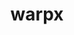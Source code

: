 ---
title: "warpx"
layout: cache
categories: [package, develop]
meta: {"compilers": ["gcc@11.4.0", "gcc@9.4.0", "intel-oneapi-compilers@2024.2.1"], "num_specs": 41, "num_specs_by_stack": {"e4s": 12, "e4s-neoverse-v2": 12, "e4s-neoverse_v1": 4, "e4s-oneapi": 10, "e4s-power": 3, "root": 41}, "oss": ["ubuntu20.04", "ubuntu22.04"], "platforms": ["linux"], "stacks": ["e4s", "e4s-neoverse-v2", "e4s-neoverse_v1", "e4s-oneapi", "e4s-power", "root"], "targets": ["neoverse_v1", "neoverse_v2", "ppc64le", "x86_64_v3"], "versions": ["24.10", "25.03", "25.04"]}
spec_details: [{"compiler": "gcc@9.4.0", "hash": "2wtthfpoe22pz6agz3es45o5vphijheq", "os": "ubuntu20.04", "platform": "linux", "size": "-", "stacks": ["e4s-power", "root"], "target": "ppc64le", "variants": ["+app", "~ascent", "build_system=cmake", "build_type=Release", "~catalyst", "compute=omp", "dims:=1,2,3,rz", "+eb", "+fft", "generator=make", "~ipo", "+lib", "+mpi", "+mpithreadmultiple", "+openpmd", "precision=double", "+python", "+python_ipo", "+qed", "~qedtablegen", "~sensei", "+shared", "+tprof"], "versions": ["24.10"]}, {"compiler": "gcc@11.4.0", "hash": "2y6at354kpur3kxrirdzp6xxdigvq2du", "os": "ubuntu22.04", "platform": "linux", "size": "-", "stacks": ["e4s-neoverse_v1", "root"], "target": "neoverse_v1", "variants": ["+app", "~ascent", "build_system=cmake", "build_type=Release", "~catalyst", "compute=omp", "dims:=1,2,3,rz", "+eb", "+fft", "generator=make", "~ipo", "+lib", "+mpi", "+mpithreadmultiple", "+openpmd", "precision=double", "+python", "+python_ipo", "+qed", "~qedtablegen", "~sensei", "+shared", "+tprof"], "versions": ["24.10"]}, {"compiler": "gcc@9.4.0", "hash": "3fkhxkek5svq2igjqm2niwrfyjoynuox", "os": "ubuntu20.04", "platform": "linux", "size": "-", "stacks": ["e4s-power", "root"], "target": "ppc64le", "variants": ["+app", "~ascent", "build_system=cmake", "build_type=Release", "~catalyst", "compute=omp", "dims:=1,2,3,rz", "+eb", "+fft", "generator=make", "~ipo", "+lib", "+mpi", "+mpithreadmultiple", "+openpmd", "precision=double", "+python", "+python_ipo", "+qed", "~qedtablegen", "~sensei", "+shared", "+tprof"], "versions": ["24.10"]}, {"compiler": "gcc@11.4.0", "hash": "3hieaohf3omqjvtik2djlpl4hbla4aiz", "os": "ubuntu22.04", "platform": "linux", "size": "-", "stacks": ["e4s-neoverse_v1", "root"], "target": "neoverse_v1", "variants": ["+app", "~ascent", "build_system=cmake", "build_type=Release", "~catalyst", "compute=omp", "dims:=1,2,3,rz", "+eb", "+fft", "generator=make", "~ipo", "+lib", "+mpi", "+mpithreadmultiple", "+openpmd", "precision=double", "+python", "+python_ipo", "+qed", "~qedtablegen", "~sensei", "+shared", "+tprof"], "versions": ["24.10"]}, {"compiler": "gcc@11.4.0", "hash": "52r7d2q6vgxkb3oqxw6snm5sy75mkrmh", "os": "ubuntu22.04", "platform": "linux", "size": "-", "stacks": ["e4s-neoverse-v2", "root"], "target": "neoverse_v2", "variants": ["+app", "~ascent", "build_system=cmake", "build_type=Release", "~catalyst", "compute=omp", "dims:=1,2,3,rz", "+eb", "+fft", "generator=make", "~ipo", "+lib", "+mpi", "+mpithreadmultiple", "+openpmd", "precision=double", "+python", "+python_ipo", "+qed", "~qedtablegen", "~sensei", "+shared", "+tprof"], "versions": ["25.03"]}, {"compiler": "gcc@11.4.0", "hash": "6fjxlolvvyq2wmvkd2z7ss4zll66n2s5", "os": "ubuntu22.04", "platform": "linux", "size": "-", "stacks": ["e4s-neoverse-v2", "root"], "target": "neoverse_v2", "variants": ["+app", "~ascent", "build_system=cmake", "build_type=Release", "~catalyst", "compute=omp", "dims:=1,2,3,rz", "+eb", "+fft", "generator=make", "~ipo", "+lib", "+mpi", "+mpithreadmultiple", "+openpmd", "precision=double", "+python", "+python_ipo", "+qed", "~qedtablegen", "~sensei", "+shared", "+tprof"], "versions": ["25.03"]}, {"compiler": "intel-oneapi-compilers@2024.2.1", "hash": "7b4ffkh6weumukpchk6qurzk2sm5oi5n", "os": "ubuntu22.04", "platform": "linux", "size": "-", "stacks": ["e4s-oneapi", "root"], "target": "x86_64_v3", "variants": ["+app", "~ascent", "build_system=cmake", "build_type=Release", "~catalyst", "compute=omp", "dims:=1,2,3,rz", "+eb", "+fft", "generator=make", "~ipo", "+lib", "+mpi", "+mpithreadmultiple", "+openpmd", "precision=double", "+python", "~python_ipo", "+qed", "~qedtablegen", "~sensei", "+shared", "+tprof"], "versions": ["25.03"]}, {"compiler": "gcc@11.4.0", "hash": "a7yvdh6lnmy5fidaesspf4kilkzby3s3", "os": "ubuntu22.04", "platform": "linux", "size": "-", "stacks": ["e4s", "root"], "target": "x86_64_v3", "variants": ["+app", "~ascent", "build_system=cmake", "build_type=Release", "~catalyst", "compute=omp", "dims:=1,2,3,rz", "+eb", "+fft", "generator=make", "~ipo", "+lib", "+mpi", "+mpithreadmultiple", "+openpmd", "precision=double", "+python", "+python_ipo", "+qed", "~qedtablegen", "~sensei", "+shared", "+tprof"], "versions": ["25.03"]}, {"compiler": "intel-oneapi-compilers@2024.2.1", "hash": "ahzcjnpgiz3m7uill277kcl4eaxxtino", "os": "ubuntu22.04", "platform": "linux", "size": "-", "stacks": ["e4s-oneapi", "root"], "target": "x86_64_v3", "variants": ["+app", "~ascent", "build_system=cmake", "build_type=Release", "~catalyst", "compute=sycl", "dims:=1,2,3", "+eb", "+fft", "generator=make", "~ipo", "+lib", "+mpi", "+mpithreadmultiple", "+openpmd", "precision=double", "+python", "~python_ipo", "~qed", "~qedtablegen", "~sensei", "+shared", "+tprof"], "versions": ["25.03"]}, {"compiler": "gcc@11.4.0", "hash": "awjgirck2vgmnslpozerqnp3by3rxs4s", "os": "ubuntu22.04", "platform": "linux", "size": "-", "stacks": ["e4s-neoverse-v2", "root"], "target": "neoverse_v2", "variants": ["+app", "~ascent", "build_system=cmake", "build_type=Release", "~catalyst", "compute=omp", "dims:=1,2,3,rz", "+eb", "+fft", "generator=make", "~ipo", "+lib", "+mpi", "+mpithreadmultiple", "+openpmd", "precision=double", "+python", "+python_ipo", "+qed", "~qedtablegen", "~sensei", "+shared", "+tprof"], "versions": ["25.04"]}, {"compiler": "gcc@11.4.0", "hash": "bt3baymnkydrbyy63nrie3m3qoxfj3ey", "os": "ubuntu22.04", "platform": "linux", "size": "-", "stacks": ["e4s-neoverse-v2", "root"], "target": "neoverse_v2", "variants": ["+app", "~ascent", "build_system=cmake", "build_type=Release", "~catalyst", "compute=omp", "dims:=1,2,3,rz", "+eb", "+fft", "generator=make", "~ipo", "+lib", "+mpi", "+mpithreadmultiple", "+openpmd", "precision=double", "+python", "+python_ipo", "+qed", "~qedtablegen", "~sensei", "+shared", "+tprof"], "versions": ["25.03"]}, {"compiler": "gcc@11.4.0", "hash": "byigxba7gqnpjk6waeaat2fphdgnqk2y", "os": "ubuntu22.04", "platform": "linux", "size": "-", "stacks": ["e4s", "root"], "target": "x86_64_v3", "variants": ["+app", "~ascent", "build_system=cmake", "build_type=Release", "~catalyst", "compute=omp", "dims:=1,2,3,rz", "+eb", "+fft", "generator=make", "~ipo", "+lib", "+mpi", "+mpithreadmultiple", "+openpmd", "precision=double", "+python", "+python_ipo", "+qed", "~qedtablegen", "~sensei", "+shared", "+tprof"], "versions": ["25.03"]}, {"compiler": "intel-oneapi-compilers@2024.2.1", "hash": "ecqu5mnqlzd3fmhkdt3u6wqe6a5kqaco", "os": "ubuntu22.04", "platform": "linux", "size": "-", "stacks": ["e4s-oneapi", "root"], "target": "x86_64_v3", "variants": ["+app", "~ascent", "build_system=cmake", "build_type=Release", "~catalyst", "compute=omp", "dims:=1,2,3,rz", "+eb", "+fft", "generator=make", "~ipo", "+lib", "+mpi", "+mpithreadmultiple", "+openpmd", "precision=double", "+python", "~python_ipo", "+qed", "~qedtablegen", "~sensei", "+shared", "+tprof"], "versions": ["25.03"]}, {"compiler": "gcc@11.4.0", "hash": "ezusfc2slr4t2grxbtsgtbxbk65hp4jl", "os": "ubuntu22.04", "platform": "linux", "size": "-", "stacks": ["e4s", "root"], "target": "x86_64_v3", "variants": ["+app", "~ascent", "build_system=cmake", "build_type=Release", "~catalyst", "compute=omp", "dims:=1,2,3,rz", "+eb", "+fft", "generator=make", "~ipo", "+lib", "+mpi", "+mpithreadmultiple", "+openpmd", "precision=double", "+python", "+python_ipo", "+qed", "~qedtablegen", "~sensei", "+shared", "+tprof"], "versions": ["25.04"]}, {"compiler": "intel-oneapi-compilers@2024.2.1", "hash": "fyo3vaevm5zohm3b37zllis3foth35v2", "os": "ubuntu22.04", "platform": "linux", "size": "-", "stacks": ["e4s-oneapi", "root"], "target": "x86_64_v3", "variants": ["+app", "~ascent", "build_system=cmake", "build_type=Release", "~catalyst", "compute=sycl", "dims:=1,2,3", "+eb", "+fft", "generator=make", "~ipo", "+lib", "+mpi", "+mpithreadmultiple", "+openpmd", "precision=double", "+python", "~python_ipo", "~qed", "~qedtablegen", "~sensei", "+shared", "+tprof"], "versions": ["25.03"]}, {"compiler": "gcc@11.4.0", "hash": "fztef6ybxx7djlmwdw5hibntwvus23zi", "os": "ubuntu22.04", "platform": "linux", "size": "-", "stacks": ["e4s", "root"], "target": "x86_64_v3", "variants": ["+app", "~ascent", "build_system=cmake", "build_type=Release", "~catalyst", "compute=omp", "dims:=1,2,3,rz", "+eb", "+fft", "generator=make", "~ipo", "+lib", "+mpi", "+mpithreadmultiple", "+openpmd", "precision=double", "+python", "+python_ipo", "+qed", "~qedtablegen", "~sensei", "+shared", "+tprof"], "versions": ["25.04"]}, {"compiler": "intel-oneapi-compilers@2024.2.1", "hash": "gp6icgk2hmpiqukken6sm7pgfqkuqkd7", "os": "ubuntu22.04", "platform": "linux", "size": "-", "stacks": ["e4s-oneapi", "root"], "target": "x86_64_v3", "variants": ["+app", "~ascent", "build_system=cmake", "build_type=Release", "~catalyst", "compute=omp", "dims:=1,2,3,rz", "+eb", "+fft", "generator=make", "~ipo", "+lib", "+mpi", "+mpithreadmultiple", "+openpmd", "precision=double", "+python", "~python_ipo", "+qed", "~qedtablegen", "~sensei", "+shared", "+tprof"], "versions": ["25.03"]}, {"compiler": "gcc@11.4.0", "hash": "grmwzpm6ooisqlqmzijt23n4uz7rt7ea", "os": "ubuntu22.04", "platform": "linux", "size": "-", "stacks": ["e4s-neoverse_v1", "root"], "target": "neoverse_v1", "variants": ["+app", "~ascent", "build_system=cmake", "build_type=Release", "~catalyst", "compute=omp", "dims:=1,2,3,rz", "+eb", "+fft", "generator=make", "~ipo", "+lib", "+mpi", "+mpithreadmultiple", "+openpmd", "precision=double", "+python", "+python_ipo", "+qed", "~qedtablegen", "~sensei", "+shared", "+tprof"], "versions": ["24.10"]}, {"compiler": "gcc@11.4.0", "hash": "gwy3lr2c4tmz4fg53qywo22wds6jfv74", "os": "ubuntu22.04", "platform": "linux", "size": "-", "stacks": ["e4s-neoverse-v2", "root"], "target": "neoverse_v2", "variants": ["+app", "~ascent", "build_system=cmake", "build_type=Release", "~catalyst", "compute=omp", "dims:=1,2,3,rz", "+eb", "+fft", "generator=make", "~ipo", "+lib", "+mpi", "+mpithreadmultiple", "+openpmd", "precision=double", "+python", "+python_ipo", "+qed", "~qedtablegen", "~sensei", "+shared", "+tprof"], "versions": ["25.03"]}, {"compiler": "gcc@11.4.0", "hash": "hkdzkt3i4kpqydlqxsjykxu2ptc45lrq", "os": "ubuntu22.04", "platform": "linux", "size": "-", "stacks": ["e4s-neoverse-v2", "root"], "target": "neoverse_v2", "variants": ["+app", "~ascent", "build_system=cmake", "build_type=Release", "~catalyst", "compute=omp", "dims:=1,2,3,rz", "+eb", "+fft", "generator=make", "~ipo", "+lib", "+mpi", "+mpithreadmultiple", "+openpmd", "precision=double", "+python", "+python_ipo", "+qed", "~qedtablegen", "~sensei", "+shared", "+tprof"], "versions": ["25.03"]}, {"compiler": "gcc@11.4.0", "hash": "ielcgelrwi5nzpqf647ucxt6mqqx7ecz", "os": "ubuntu22.04", "platform": "linux", "size": "-", "stacks": ["e4s-neoverse-v2", "root"], "target": "neoverse_v2", "variants": ["+app", "~ascent", "build_system=cmake", "build_type=Release", "~catalyst", "compute=omp", "dims:=1,2,3,rz", "+eb", "+fft", "generator=make", "~ipo", "+lib", "+mpi", "+mpithreadmultiple", "+openpmd", "precision=double", "+python", "+python_ipo", "+qed", "~qedtablegen", "~sensei", "+shared", "+tprof"], "versions": ["25.03"]}, {"compiler": "gcc@11.4.0", "hash": "iyi2liggg7vjklvhtaix2o6vrbtuvmd4", "os": "ubuntu22.04", "platform": "linux", "size": "-", "stacks": ["e4s-neoverse-v2", "root"], "target": "neoverse_v2", "variants": ["+app", "~ascent", "build_system=cmake", "build_type=Release", "~catalyst", "compute=omp", "dims:=1,2,3,rz", "+eb", "+fft", "generator=make", "~ipo", "+lib", "+mpi", "+mpithreadmultiple", "+openpmd", "precision=double", "+python", "+python_ipo", "+qed", "~qedtablegen", "~sensei", "+shared", "+tprof"], "versions": ["25.03"]}, {"compiler": "gcc@11.4.0", "hash": "j7vfbdunbxphao7wh36k6tqrr7lrrkue", "os": "ubuntu22.04", "platform": "linux", "size": "-", "stacks": ["e4s", "root"], "target": "x86_64_v3", "variants": ["+app", "~ascent", "build_system=cmake", "build_type=Release", "~catalyst", "compute=omp", "dims:=1,2,3,rz", "+eb", "+fft", "generator=make", "~ipo", "+lib", "+mpi", "+mpithreadmultiple", "+openpmd", "precision=double", "+python", "+python_ipo", "+qed", "~qedtablegen", "~sensei", "+shared", "+tprof"], "versions": ["25.03"]}, {"compiler": "gcc@11.4.0", "hash": "kgogeupbnk7xhq32bdypfikhjasn7chh", "os": "ubuntu22.04", "platform": "linux", "size": "-", "stacks": ["e4s", "root"], "target": "x86_64_v3", "variants": ["+app", "~ascent", "build_system=cmake", "build_type=Release", "~catalyst", "compute=omp", "dims:=1,2,3,rz", "+eb", "+fft", "generator=make", "~ipo", "+lib", "+mpi", "+mpithreadmultiple", "+openpmd", "precision=double", "+python", "+python_ipo", "+qed", "~qedtablegen", "~sensei", "+shared", "+tprof"], "versions": ["25.03"]}, {"compiler": "gcc@11.4.0", "hash": "krj473owmeasotkiqghgitdxgjclw6d7", "os": "ubuntu22.04", "platform": "linux", "size": "-", "stacks": ["e4s", "root"], "target": "x86_64_v3", "variants": ["+app", "~ascent", "build_system=cmake", "build_type=Release", "~catalyst", "compute=omp", "dims:=1,2,3,rz", "+eb", "+fft", "generator=make", "~ipo", "+lib", "+mpi", "+mpithreadmultiple", "+openpmd", "precision=double", "+python", "+python_ipo", "+qed", "~qedtablegen", "~sensei", "+shared", "+tprof"], "versions": ["25.03"]}, {"compiler": "gcc@11.4.0", "hash": "lnb7fiy7ymcg4hhhjrxnt3tp4fd45ihr", "os": "ubuntu22.04", "platform": "linux", "size": "-", "stacks": ["e4s", "root"], "target": "x86_64_v3", "variants": ["+app", "~ascent", "build_system=cmake", "build_type=Release", "~catalyst", "compute=omp", "dims:=1,2,3,rz", "+eb", "+fft", "generator=make", "~ipo", "+lib", "+mpi", "+mpithreadmultiple", "+openpmd", "precision=double", "+python", "+python_ipo", "+qed", "~qedtablegen", "~sensei", "+shared", "+tprof"], "versions": ["25.03"]}, {"compiler": "gcc@11.4.0", "hash": "lwgmsefriglmllnokq2jhnjuffzkv3zm", "os": "ubuntu22.04", "platform": "linux", "size": "-", "stacks": ["e4s-neoverse-v2", "root"], "target": "neoverse_v2", "variants": ["+app", "~ascent", "build_system=cmake", "build_type=Release", "~catalyst", "compute=omp", "dims:=1,2,3,rz", "+eb", "+fft", "generator=make", "~ipo", "+lib", "+mpi", "+mpithreadmultiple", "+openpmd", "precision=double", "+python", "+python_ipo", "+qed", "~qedtablegen", "~sensei", "+shared", "+tprof"], "versions": ["25.03"]}, {"compiler": "gcc@11.4.0", "hash": "m7kgl7tffcsniu7vzxfrbfyk4izbyxoo", "os": "ubuntu22.04", "platform": "linux", "size": "-", "stacks": ["e4s-neoverse-v2", "root"], "target": "neoverse_v2", "variants": ["+app", "~ascent", "build_system=cmake", "build_type=Release", "~catalyst", "compute=omp", "dims:=1,2,3,rz", "+eb", "+fft", "generator=make", "~ipo", "+lib", "+mpi", "+mpithreadmultiple", "+openpmd", "precision=double", "+python", "+python_ipo", "+qed", "~qedtablegen", "~sensei", "+shared", "+tprof"], "versions": ["25.03"]}, {"compiler": "gcc@11.4.0", "hash": "memtzifihh5fq2jqegqm7lw6koipb3cz", "os": "ubuntu22.04", "platform": "linux", "size": "-", "stacks": ["e4s", "root"], "target": "x86_64_v3", "variants": ["+app", "~ascent", "build_system=cmake", "build_type=Release", "~catalyst", "compute=omp", "dims:=1,2,3,rz", "+eb", "+fft", "generator=make", "~ipo", "+lib", "+mpi", "+mpithreadmultiple", "+openpmd", "precision=double", "+python", "+python_ipo", "+qed", "~qedtablegen", "~sensei", "+shared", "+tprof"], "versions": ["25.03"]}, {"compiler": "gcc@11.4.0", "hash": "otdbyhggiem74v55r7xsk2ocejwf45ex", "os": "ubuntu22.04", "platform": "linux", "size": "-", "stacks": ["e4s-neoverse_v1", "root"], "target": "neoverse_v1", "variants": ["+app", "~ascent", "build_system=cmake", "build_type=Release", "~catalyst", "compute=omp", "dims:=1,2,3,rz", "+eb", "+fft", "generator=make", "~ipo", "+lib", "+mpi", "+mpithreadmultiple", "+openpmd", "precision=double", "+python", "+python_ipo", "+qed", "~qedtablegen", "~sensei", "+shared", "+tprof"], "versions": ["24.10"]}, {"compiler": "intel-oneapi-compilers@2024.2.1", "hash": "prtgq4w2ywkuldlustryf32lsj74dyhs", "os": "ubuntu22.04", "platform": "linux", "size": "-", "stacks": ["e4s-oneapi", "root"], "target": "x86_64_v3", "variants": ["+app", "~ascent", "build_system=cmake", "build_type=Release", "~catalyst", "compute=sycl", "dims:=1,2,3", "+eb", "+fft", "generator=make", "~ipo", "+lib", "+mpi", "+mpithreadmultiple", "+openpmd", "precision=double", "+python", "~python_ipo", "~qed", "~qedtablegen", "~sensei", "+shared", "+tprof"], "versions": ["25.03"]}, {"compiler": "intel-oneapi-compilers@2024.2.1", "hash": "qwg7aktcolc4cqr73vkxirb6xm5m6dj6", "os": "ubuntu22.04", "platform": "linux", "size": "-", "stacks": ["e4s-oneapi", "root"], "target": "x86_64_v3", "variants": ["+app", "~ascent", "build_system=cmake", "build_type=Release", "~catalyst", "compute=omp", "dims:=1,2,3,rz", "+eb", "+fft", "generator=make", "~ipo", "+lib", "+mpi", "+mpithreadmultiple", "+openpmd", "precision=double", "+python", "~python_ipo", "+qed", "~qedtablegen", "~sensei", "+shared", "+tprof"], "versions": ["25.03"]}, {"compiler": "intel-oneapi-compilers@2024.2.1", "hash": "sceznokox5qljxlnsi7cnqwsx4vths2p", "os": "ubuntu22.04", "platform": "linux", "size": "-", "stacks": ["e4s-oneapi", "root"], "target": "x86_64_v3", "variants": ["+app", "~ascent", "build_system=cmake", "build_type=Release", "~catalyst", "compute=omp", "dims:=1,2,3,rz", "+eb", "+fft", "generator=make", "~ipo", "+lib", "+mpi", "+mpithreadmultiple", "+openpmd", "precision=double", "+python", "~python_ipo", "+qed", "~qedtablegen", "~sensei", "+shared", "+tprof"], "versions": ["25.03"]}, {"compiler": "gcc@9.4.0", "hash": "t2u2ufx4tjgb2xvdebsbndkhc74qwgmy", "os": "ubuntu20.04", "platform": "linux", "size": "-", "stacks": ["e4s-power", "root"], "target": "ppc64le", "variants": ["+app", "~ascent", "build_system=cmake", "build_type=Release", "~catalyst", "compute=omp", "dims:=1,2,3,rz", "+eb", "+fft", "generator=make", "~ipo", "+lib", "+mpi", "+mpithreadmultiple", "+openpmd", "precision=double", "+python", "+python_ipo", "+qed", "~qedtablegen", "~sensei", "+shared", "+tprof"], "versions": ["24.10"]}, {"compiler": "gcc@11.4.0", "hash": "trtkhqcpubg7tvuht67d7ctssz3znktm", "os": "ubuntu22.04", "platform": "linux", "size": "-", "stacks": ["e4s", "root"], "target": "x86_64_v3", "variants": ["+app", "~ascent", "build_system=cmake", "build_type=Release", "~catalyst", "compute=omp", "dims:=1,2,3,rz", "+eb", "+fft", "generator=make", "~ipo", "+lib", "+mpi", "+mpithreadmultiple", "+openpmd", "precision=double", "+python", "+python_ipo", "+qed", "~qedtablegen", "~sensei", "+shared", "+tprof"], "versions": ["25.03"]}, {"compiler": "gcc@11.4.0", "hash": "tyrf3brxwsj5hom23rmogp6smhxts7oh", "os": "ubuntu22.04", "platform": "linux", "size": "-", "stacks": ["e4s-neoverse-v2", "root"], "target": "neoverse_v2", "variants": ["+app", "~ascent", "build_system=cmake", "build_type=Release", "~catalyst", "compute=omp", "dims:=1,2,3,rz", "+eb", "+fft", "generator=make", "~ipo", "+lib", "+mpi", "+mpithreadmultiple", "+openpmd", "precision=double", "+python", "+python_ipo", "+qed", "~qedtablegen", "~sensei", "+shared", "+tprof"], "versions": ["25.03"]}, {"compiler": "gcc@11.4.0", "hash": "ve4thcyta7qem5ciprdpldr6ziu4igth", "os": "ubuntu22.04", "platform": "linux", "size": "-", "stacks": ["e4s", "root"], "target": "x86_64_v3", "variants": ["+app", "~ascent", "build_system=cmake", "build_type=Release", "~catalyst", "compute=omp", "dims:=1,2,3,rz", "+eb", "+fft", "generator=make", "~ipo", "+lib", "+mpi", "+mpithreadmultiple", "+openpmd", "precision=double", "+python", "+python_ipo", "+qed", "~qedtablegen", "~sensei", "+shared", "+tprof"], "versions": ["25.03"]}, {"compiler": "gcc@11.4.0", "hash": "vz4uhw3l7mdopy6rx3pmswvlulip5wnw", "os": "ubuntu22.04", "platform": "linux", "size": "-", "stacks": ["e4s", "root"], "target": "x86_64_v3", "variants": ["+app", "~ascent", "build_system=cmake", "build_type=Release", "~catalyst", "compute=omp", "dims:=1,2,3,rz", "+eb", "+fft", "generator=make", "~ipo", "+lib", "+mpi", "+mpithreadmultiple", "+openpmd", "precision=double", "+python", "+python_ipo", "+qed", "~qedtablegen", "~sensei", "+shared", "+tprof"], "versions": ["25.03"]}, {"compiler": "gcc@11.4.0", "hash": "w6j6toyegybqqjcfaeqlwcnzfx2zbkq6", "os": "ubuntu22.04", "platform": "linux", "size": "-", "stacks": ["e4s-neoverse-v2", "root"], "target": "neoverse_v2", "variants": ["+app", "~ascent", "build_system=cmake", "build_type=Release", "~catalyst", "compute=omp", "dims:=1,2,3,rz", "+eb", "+fft", "generator=make", "~ipo", "+lib", "+mpi", "+mpithreadmultiple", "+openpmd", "precision=double", "+python", "+python_ipo", "+qed", "~qedtablegen", "~sensei", "+shared", "+tprof"], "versions": ["25.04"]}, {"compiler": "intel-oneapi-compilers@2024.2.1", "hash": "xh52qtsz2qk6tdvlfzzqrpgbxs24av4s", "os": "ubuntu22.04", "platform": "linux", "size": "-", "stacks": ["e4s-oneapi", "root"], "target": "x86_64_v3", "variants": ["+app", "~ascent", "build_system=cmake", "build_type=Release", "~catalyst", "compute=sycl", "dims:=1,2,3", "+eb", "+fft", "generator=make", "~ipo", "+lib", "+mpi", "+mpithreadmultiple", "+openpmd", "precision=double", "+python", "~python_ipo", "~qed", "~qedtablegen", "~sensei", "+shared", "+tprof"], "versions": ["25.03"]}, {"compiler": "intel-oneapi-compilers@2024.2.1", "hash": "xohicdpesnaadd7xjlk7tb5l7qafgc2k", "os": "ubuntu22.04", "platform": "linux", "size": "-", "stacks": ["e4s-oneapi", "root"], "target": "x86_64_v3", "variants": ["+app", "~ascent", "build_system=cmake", "build_type=Release", "~catalyst", "compute=sycl", "dims:=1,2,3", "+eb", "+fft", "generator=make", "~ipo", "+lib", "+mpi", "+mpithreadmultiple", "+openpmd", "precision=double", "+python", "~python_ipo", "~qed", "~qedtablegen", "~sensei", "+shared", "+tprof"], "versions": ["25.03"]}]
---